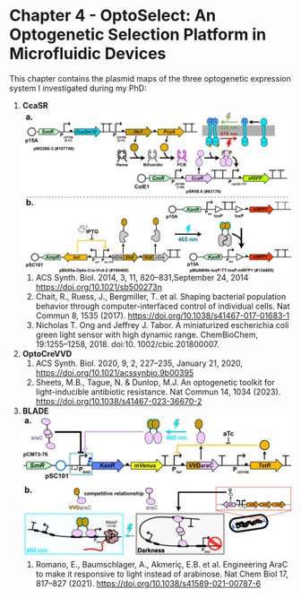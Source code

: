# Chapter 4 - OptoSelect: An Optogenetic Selection Platform in Microfluidic Devices

This chapter contains the plasmid maps of the three optogenetic expression system I investigated during my PhD: 

1. **CcaSR** <img align="right" width="500px" src="ims/41_OptoSelect_overview.png">
    1. ACS Synth. Biol. 2014, 3, 11, 820–831,September 24, 2014 https://doi.org/10.1021/sb500273n 
    2. Chait, R., Ruess, J., Bergmiller, T. et al. Shaping bacterial population behavior through computer-interfaced control of individual cells. Nat Commun 8, 1535 (2017). https://doi.org/10.1038/s41467-017-01683-1
    3. Nicholas T. Ong and Jeffrey J. Tabor. A miniaturized escherichia coli green light
sensor with high dynamic range. ChemBioChem, 19:1255–1258, 2018. doi:10.
1002/cbic.201800007.
3. **OptoCreVVD**
    1. ACS Synth. Biol. 2020, 9, 2, 227–235, January 21, 2020, https://doi.org/10.1021/acssynbio.9b00395
    2. Sheets, M.B., Tague, N. & Dunlop, M.J. An optogenetic toolkit for light-inducible antibiotic resistance. Nat Commun 14, 1034 (2023). https://doi.org/10.1038/s41467-023-36670-2
4. **BLADE** <img align="right" width="500px" src="ims/43_BLADE_design.png">
    1. Romano, E., Baumschlager, A., Akmeriç, E.B. et al. Engineering AraC to make it responsive to light instead of arabinose. Nat Chem Biol 17, 817–827 (2021). https://doi.org/10.1038/s41589-021-00787-6  
